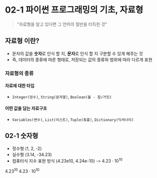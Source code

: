 # 02-1 파이썬 프로그래밍의 기초, 자료형

> "자료형을 알고 있다면 그 언어의 절반을 터득한 것"

## 자료형 이란?
- 문자의 값을 **숫자**로 인식 할 지, **문자**로 인식 할 지 구분할 수 있게 해주는 것
- 즉, 데이터의 종류에 따른 형태로, 저장되는 값의 종류와 범위에 따라 다르게 표현

### 자료형의 종류
#### 자료에 대한 타입
- `Integer(정수)`, `String(문자열)`, `Boolean(불 - 참/거짓)`

#### 어떤 값을 담는 자료구조
- `Variables(변수)`, `List(리스트)`, `Tuple(튜플)`, `Dictionary(딕셔너리)`

## 02-1 숫자형
- 정수형 (1, 2, -2)
- 실수형 (3.14, -34.23)
- 컴퓨터식 지수 표현 방식 (4.23e10, 4.24e-10) -> $4.23 \cdot 10^{10}$

$4.23^{10}$
$4.23 \cdot 10^{10}$